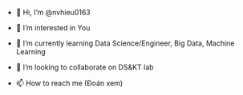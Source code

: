 - 👋 Hi, I’m @nvhieu0163

- 👀 I’m interested in You
 
- 🌱 I’m currently learning Data Science/Engineer, Big Data, Machine Learning

- 💞️ I’m looking to collaborate on DS&KT lab
 
- 📫 How to reach me (Đoán xem)

<!---
nvhieu0163/nvhieu0163 is a ✨ special ✨ repository because its `README.md` (this file) appears on your GitHub profile.
You can click the Preview link to take a look at your changes.
--->
